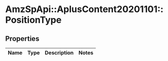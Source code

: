 # AmzSpApi::AplusContent20201101::PositionType

## Properties
Name | Type | Description | Notes
------------ | ------------- | ------------- | -------------

